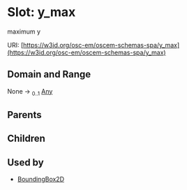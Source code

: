
# Slot: y_max

maximum y

URI: [https://w3id.org/osc-em/oscem-schemas-spa/y_max](https://w3id.org/osc-em/oscem-schemas-spa/y_max)


## Domain and Range

None &#8594;  <sub>0..1</sub> [Any](Any.md)

## Parents


## Children


## Used by

 * [BoundingBox2D](BoundingBox2D.md)
